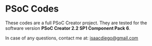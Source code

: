 # PSoC Codes

These codes are a full PSoC Creator project. They are tested for the software version **PSoC Creator 2.2 SP1 Component Pack 6**.

In case of any questions, contact me at: isaacdiego@gmail.com
